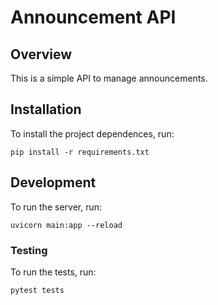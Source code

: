 # Announcement API

## Overview
This is a simple API to manage announcements.

## Installation
To install the project dependences, run:

```
pip install -r requirements.txt
```

## Development
To run the server, run:

```
uvicorn main:app --reload
```

### Testing
To run the tests, run:

```
pytest tests
```